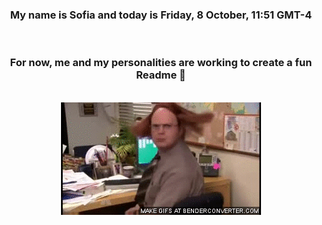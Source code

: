 


<div align="center">
<h3 >My name is Sofia and today is Friday, 8 October, 11:51 GMT-4</h3><br>
<h3 >For now, me and my personalities are working to create a fun Readme 👋
</h3><br>
<img src='img/dwight.gif' alt='working...'/>
</div>
